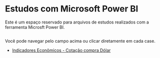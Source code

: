 # Estudos com Microsoft Power BI

Este é um espaço reservado para arquivos de estudos realizados com a ferramenta Microsft Power BI.
##

Você pode navegar pelo campo acima ou clicar diretamente em cada case.

* [Indicadores Econômicos - Cotação compra Dólar](https://github.com/Peixoto-R/Estudos_PowerBI/tree/main/Indicadores%20economicos)


